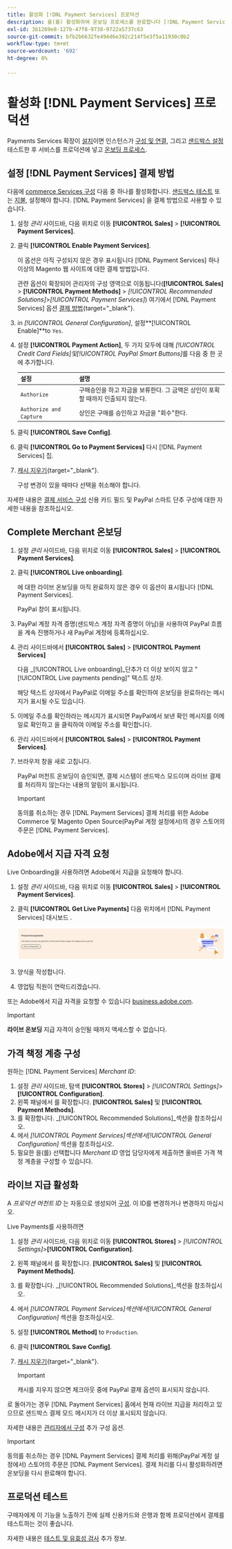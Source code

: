 ```yaml
---
title: 활성화 [!DNL Payment Services] 프로덕션
description: 을(를) 활성화하여 온보딩 프로세스를 완료합니다 [!DNL Payment Services] 제작 관련
exl-id: 3b1269e8-127b-47f8-9738-9722a5737c63
source-git-commit: bfb2b6632fe494d6e392c214f5e3f5a11930c0b2
workflow-type: tm+mt
source-wordcount: '692'
ht-degree: 0%

---
```


# 활성화 [!DNL Payment Services] 프로덕션

Payments Services 확장이 [설치](install.md)이면 인스턴스가 [구성 및 연결](connect.md), 그리고 [샌드박스 설정](sandbox.md) 테스트한 후 서비스를 프로덕션에 넣고 [온보딩 프로세스](onboard.md).

## 설정 [!DNL Payment Services] 결제 방법

다음에 [commerce Services 구성](connect.md#configure-commerce-services) 다음 중 하나를 활성화합니다. [샌드박스 테스트](sandbox.md#enable-sandbox-testing) 또는 [지불](#enable-live-payments), 설정해야 합니다. [!DNL Payment Services] 을 결제 방법으로 사용할 수 있습니다.

1. 설정 _관리_ 사이드바, 다음 위치로 이동 **[!UICONTROL Sales]** > **[!UICONTROL Payment Services]**.
1. 클릭 **[!UICONTROL Enable Payment Services]**.

   이 옵션은 아직 구성되지 않은 경우 표시됩니다 [!DNL Payment Services] 하나 이상의 Magento 웹 사이트에 대한 결제 방법입니다.

   관련 옵션이 확장되어 관리자의 구성 영역으로 이동됩니다(**[!UICONTROL Sales]** > **[!UICONTROL Payment Methods]** > _[!UICONTROL Recommended Solutions]_>_[!UICONTROL Payment Services]_) 여기에서 [!DNL Payment Services] 옵션 [결제 방법](https://docs.magento.com/user-guide/configuration/sales/payment-methods.html){target=&quot;_blank&quot;}.

1. in _[!UICONTROL General Configuration]_, 설정&#x200B;**[!UICONTROL Enable]**to `Yes`.
1. 설정 **[!UICONTROL Payment Action]**, 두 가지 모두에 대해 _[!UICONTROL Credit Card Fields]_및_[!UICONTROL PayPal Smart Buttons]_&#x200B;를 다음 중 한 곳에 추가합니다.

   | 설정 | 설명 |
   |---|---|
   | `Authorize` | 구매승인을 하고 자금을 보류한다. 그 금액은 상인이 포획할 때까지 인출되지 않는다. |
   | `Authorize and Capture` | 상인은 구매를 승인하고 자금을 &quot;회수&quot;한다. |

1. 클릭 **[!UICONTROL Save Config]**.
1. 클릭 **[!UICONTROL Go to Payment Services]** 다시 [!DNL Payment Services] 집.
1. [캐시 지우기](https://docs.magento.com/user-guide/system/cache-management.html){target=&quot;_blank&quot;}.

   구성 변경이 있을 때마다 선택을 취소해야 합니다.

자세한 내용은 [결제 서비스 구성](configure-admin.md) 신용 카드 필드 및 PayPal 스마트 단추 구성에 대한 자세한 내용을 참조하십시오.

## Complete Merchant 온보딩

1. 설정 _관리_ 사이드바, 다음 위치로 이동 **[!UICONTROL Sales]** > **[!UICONTROL Payment Services]**.
1. 클릭 **[!UICONTROL Live onboarding]**.

   에 대한 라이브 온보딩을 아직 완료하지 않은 경우 이 옵션이 표시됩니다 [!DNL Payment Services].

   PayPal 창이 표시됩니다.

1. PayPal 계정 자격 증명(샌드박스 계정 자격 증명이 아님)을 사용하여 PayPal 흐름을 계속 진행하거나 새 PayPal 계정에 등록하십시오.
1. 관리 사이드바에서 **[!UICONTROL Sales]** > **[!UICONTROL Payment Services]**

   다음 _[!UICONTROL Live onboarding]_단추가 더 이상 보이지 않고 &quot;[!UICONTROL Live payments pending]&quot; 텍스트 상자.

   해당 텍스트 상자에서 PayPal로 이메일 주소를 확인하여 온보딩을 완료하라는 메시지가 표시될 수도 있습니다.

1. 이메일 주소를 확인하라는 메시지가 표시되면 PayPal에서 보낸 확인 메시지를 이메일로 확인하고 을 클릭하여 이메일 주소를 확인합니다.
1. 관리 사이드바에서 **[!UICONTROL Sales]** > **[!UICONTROL Payment Services]**.
1. 브라우저 창을 새로 고칩니다.

   PayPal 머천트 온보딩이 승인되면, 결제 시스템이 샌드박스 모드이며 라이브 결제를 처리하지 않는다는 내용의 알림이 표시됩니다.

   >[!IMPORTANT]
   >
   >동의를 취소하는 경우 [!DNL Payment Services] 결제 처리를 위한 Adobe Commerce 및 Magento Open Source(PayPal 계정 설정에서)의 경우 스토어의 주문은 [!DNL Payment Services].

## Adobe에서 지급 자격 요청

Live Onboarding을 사용하려면 Adobe에서 지급을 요청해야 합니다.

1. 설정 _관리_ 사이드바, 다음 위치로 이동 **[!UICONTROL Sales]** > **[!UICONTROL Payment Services]**.
1. 클릭 **[!UICONTROL Get Live Payments]** 다음 위치에서 [!DNL Payment Services] 대시보드 .

   ![권한 요청](assets/request-entitlements.png)

1. 양식을 작성합니다.
1. 영업팀 직원이 연락드리겠습니다.

또는 Adobe에서 지급 자격을 요청할 수 있습니다 [business.adobe.com](https://business.adobe.com/resources/payment-services.html).

>[!IMPORTANT]
>
>**라이브 온보딩** 지급 자격이 승인될 때까지 액세스할 수 없습니다.

## 가격 책정 계층 구성

원하는 [!DNL Payment Services] _Merchant ID_:

1. 설정 _관리_ 사이드바, 탐색 **[!UICONTROL Stores]** > _[!UICONTROL Settings]_>**[!UICONTROL Configuration]**.
1. 왼쪽 패널에서 를 확장합니다. **[!UICONTROL Sales]** 및 **[!UICONTROL Payment Methods]**.
1. 를 확장합니다. _[!UICONTROL Recommended Solutions]_섹션을 참조하십시오.
1. 에서 _[!UICONTROL Payment Services]_섹션에서_[!UICONTROL General Configuration]_ 섹션을 참조하십시오.
1. 필요한 을(를) 선택합니다 _Merchant ID_ 영업 담당자에게 제출하면 올바른 가격 책정 계층을 구성할 수 있습니다.

## 라이브 지급 활성화

A _프로덕션 머천트 ID_ 는 자동으로 생성되어 [구성](configure-admin.md). 이 ID를 변경하거나 변경하지 마십시오.

Live Payments를 사용하려면

1. 설정 _관리_ 사이드바, 다음 위치로 이동 **[!UICONTROL Stores]** > _[!UICONTROL Settings]_>**[!UICONTROL Configuration]**.
1. 왼쪽 패널에서 를 확장합니다. **[!UICONTROL Sales]** 및 **[!UICONTROL Payment Methods]**.
1. 를 확장합니다. _[!UICONTROL Recommended Solutions]_섹션을 참조하십시오.
1. 에서 _[!UICONTROL Payment Services]_섹션에서_[!UICONTROL General Configuration]_ 섹션을 참조하십시오.
1. 설정 **[!UICONTROL Method]** to `Production`.
1. 클릭 **[!UICONTROL Save Config]**.
1. [캐시 지우기](https://docs.magento.com/user-guide/system/cache-management.html){target=&quot;_blank&quot;}.

   >[!IMPORTANT]
   >
   >캐시를 지우지 않으면 체크아웃 중에 PayPal 결제 옵션이 표시되지 않습니다.

로 돌아가는 경우 [!DNL Payment Services] 홈에서 현재 라이브 지급을 처리하고 있으므로 샌드박스 결제 모드 메시지가 더 이상 표시되지 않습니다.

자세한 내용은 [관리자에서 구성](configure-admin.md) 추가 구성 옵션.

>[!IMPORTANT]
>
>동의를 취소하는 경우 [!DNL Payment Services] 결제 처리를 위해(PayPal 계정 설정에서) 스토어의 주문은 [!DNL Payment Services]. 결제 처리를 다시 활성화하려면 온보딩을 다시 완료해야 합니다.

## 프로덕션 테스트

구매자에게 이 기능을 노출하기 전에 실제 신용카드와 은행과 함께 프로덕션에서 결제를 테스트하는 것이 좋습니다.

자세한 내용은 [테스트 및 유효성 검사](test-validate.md) 추가 정보.
